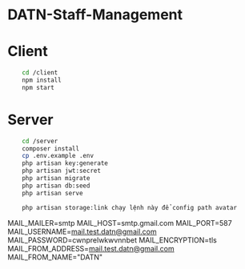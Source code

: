 # DATN-Staff-Management

# Client

```sh
    cd /client
    npm install
    npm start
```

# Server

```sh
    cd /server
    composer install
    cp .env.example .env
    php artisan key:generate
    php artisan jwt:secret
    php artisan migrate
    php artisan db:seed
    php artisan serve
```

```sh
    php artisan storage:link chạy lệnh này để config path avatar
```

MAIL_MAILER=smtp
MAIL_HOST=smtp.gmail.com
MAIL_PORT=587
MAIL_USERNAME=mail.test.datn@gmail.com
MAIL_PASSWORD=cwnprelwkwvnnbet
MAIL_ENCRYPTION=tls
MAIL_FROM_ADDRESS=mail.test.datn@gmail.com
MAIL_FROM_NAME="DATN"
